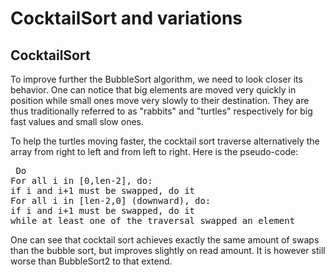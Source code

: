 
# CocktailSort and variations #

## CocktailSort ##

To improve further the BubbleSort algorithm, we need to look closer its behavior. One
can notice that big elements are moved very quickly in position while small
ones move very slowly to their destination. They are thus traditionally
referred to as "rabbits" and "turtles" respectively for big fast values and
small slow ones.

To help the turtles moving faster, the cocktail sort traverse alternatively
the array from right to left and from left to right. Here is the
pseudo-code:


<pre> Do
For all i in [0,len-2], do:
if i and i+1 must be swapped, do it
For all i in [len-2,0] (downward), do:
if i and i+1 must be swapped, do it
while at least one of the traversal swapped an element</pre>

One can see that cocktail sort achieves exactly the same amount of swaps
than the bubble sort, but improves slightly on read amount. It is however
still worse than BubbleSort2 to that extend.

